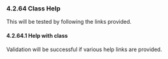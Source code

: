 ### 4.2.64 Class Help

This will be tested by following the links provided.

#### 4.2.64.1 Help with class

Validation will be successful if various help links are provided.

